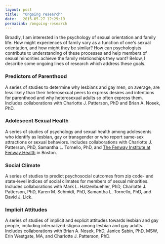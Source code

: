 ```yaml
---
layout: post
title:  "Ongoing research"
date:   2015-05-27 12:29:19
permalink: /ongoing-research
---
```


Broadly, I am interested in the psychology of sexual orientation and family life.  How might experiences of family vary as a function of one's sexual orientation, and how might they be similar?  How can psychologists contribute to understanding of these processes and help members of sexual minorities achieve the family relationships they want?  Below, I describe some ongoing lines of research which address these goals.

### Predictors of Parenthood

A series of studies to determine why lesbians and gay men, on average, are less likely than their heterosexual peers to express desires and intentions for parenthood and why heterosexual adults so often express them. Includes collaborations with Charlotte J. Patterson, PhD and Brian A. Nosek, PhD.

### Adolescent Sexual Health

A series of studies of psychology and sexual health among adolescents who identify as lesbian, gay or transgender or who report same-sex attractions or sexual behaviors. Includes collaborations with Charlotte J. Patterson, PhD, Samantha L. Tornello, PhD, and [The Fenway Institute at Fenway Health](http://www.fenwayhealth.org/site/PageServer) in Boston.

### Social Climate

A series of studies to predict psychosocial outcomes from zip code- and state-level indices of social climates for members of sexual minorities. Includes collaborations with Mark L. Hatzenbuehler, PhD, Charlotte J. Patterson, PhD, Karen M. Schmidt, PhD, Samantha L. Tornello, PhD, and David J. Lick.

### Implicit Attitudes

A series of studies of implicit and explicit attitudes towards lesbian and gay people, including internalized stigma among lesbian and gay adults.  Includes collaborations with Brian A. Nosek, PhD, Janice Sabin, PhD, MSW, Erin Westgate, MA, and Charlotte J. Patterson, PhD.
